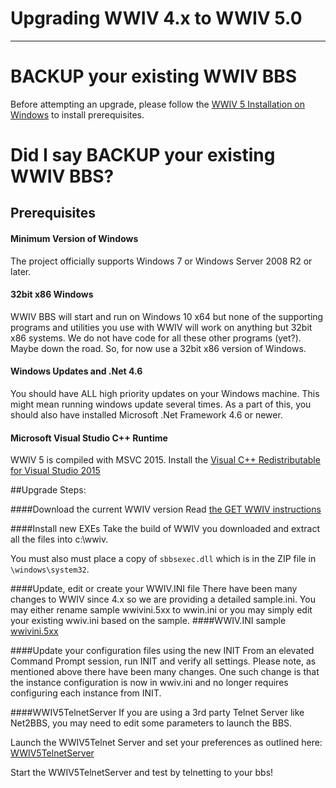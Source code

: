 # Upgrading WWIV 4.x to WWIV 5.0
***

# BACKUP your existing WWIV BBS


Before attempting an upgrade, please follow the 
[WWIV 5 Installation on Windows](Installing_on_Windows.md)
to install prerequisites.

# Did I say BACKUP your existing WWIV BBS? 

## Prerequisites

#### Minimum Version of Windows
The project officially supports Windows 7 or Windows Server 2008 R2 or later.

#### 32bit x86 Windows
WWIV BBS will start and run on Windows 10 x64 but none 
of the supporting programs and utilities you use with WWIV
will work on anything but 32bit x86 systems. We do not have code for 
all these other programs (yet?). Maybe down the road. So, for now 
use a 32bit x86 version of Windows.

#### Windows Updates and .Net 4.6
You should have ALL high priority updates on your Windows machine.
This might mean running windows update several times. As a part of this, 
you should also have installed Microsoft .Net Framework 4.6 or newer.

#### Microsoft Visual Studio C++ Runtime

WWIV 5 is compiled with MSVC 2015. Install the 
[Visual C++ Redistributable for Visual Studio 2015](https://www.microsoft.com/en-us/download/details.aspx?id=48145)


##Upgrade Steps:

####Download the current WWIV version
Read [the GET WWIV instructions](index.md#get-wwiv-50) 

####Install new EXEs
Take the build of WWIV you downloaded and extract all the  files 
into c:\wwiv.

You must also must place a copy of ```sbbsexec.dll``` which is in the ZIP file in ```\windows\system32```.

####Update, edit or create your WWIV.INI file
There have been many changes to WWIV since 4.x so we are providing a detailed sample.ini.
You may either rename sample wwivini.5xx to wwin.ini or you may simply edit your existing wwiv.ini based on the sample.
####WWIV.INI sample 
[wwivini.5xx](wwivini.md)

####Update your configuration files using the new INIT
From an elevated Command Prompt session, run INIT and verify all settings.
Please note, as mentioned above there have been many changes. One such change is that the instance configuration is now 
in wwiv.ini and no longer requires configuring each instance from INIT.

####WWIV5TelnetServer
If you are using a 3rd party Telnet Server like Net2BBS, you may need to edit some parameters to launch the BBS.

Launch the WWIV5Telnet Server and set your preferences as outlined here: 
[WWIV5TelnetServer](WWIV_5_telnet_server.md)

Start the WWIV5TelnetServer and test by telnetting to your bbs!








